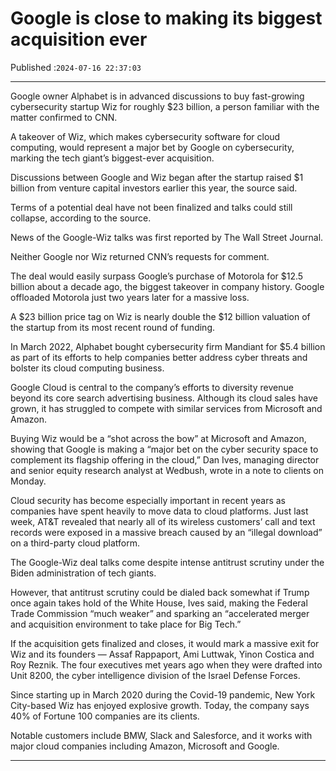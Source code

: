# Google is close to making its biggest acquisition ever

Published :`2024-07-16 22:37:03`

---

Google owner Alphabet is in advanced discussions to buy fast-growing cybersecurity startup Wiz for roughly $23 billion, a person familiar with the matter confirmed to CNN.

A takeover of Wiz, which makes cybersecurity software for cloud computing, would represent a major bet by Google on cybersecurity, marking the tech giant’s biggest-ever acquisition.

Discussions between Google and Wiz began after the startup raised $1 billion from venture capital investors earlier this year, the source said.

Terms of a potential deal have not been finalized and talks could still collapse, according to the source.

News of the Google-Wiz talks was first reported by The Wall Street Journal.

Neither Google nor Wiz returned CNN’s requests for comment.

The deal would easily surpass Google’s purchase of Motorola for $12.5 billion about a decade ago, the biggest takeover in company history. Google offloaded Motorola just two years later for a massive loss.

A $23 billion price tag on Wiz is nearly double the $12 billion valuation of the startup from its most recent round of funding.

In March 2022, Alphabet bought cybersecurity firm Mandiant for $5.4 billion as part of its efforts to help companies better address cyber threats and bolster its cloud computing business.

Google Cloud is central to the company’s efforts to diversity revenue beyond its core search advertising business. Although its cloud sales have grown, it has struggled to compete with similar services from Microsoft and Amazon.

Buying Wiz would be a “shot across the bow” at Microsoft and Amazon, showing that Google is making a “major bet on the cyber security space to complement its flagship offering in the cloud,” Dan Ives, managing director and senior equity research analyst at Wedbush, wrote in a note to clients on Monday.

Cloud security has become especially important in recent years as companies have spent heavily to move data to cloud platforms. Just last week, AT&T revealed that nearly all of its wireless customers’ call and text records were exposed in a massive breach caused by an “illegal download” on a third-party cloud platform.

The Google-Wiz deal talks come despite intense antitrust scrutiny under the Biden administration of tech giants.

However, that antitrust scrutiny could be dialed back somewhat if Trump once again takes hold of the White House, Ives said, making the Federal Trade Commission “much weaker” and sparking an “accelerated merger and acquisition environment to take place for Big Tech.”

If the acquisition gets finalized and closes, it would mark a massive exit for Wiz and its founders — Assaf Rappaport, Ami Luttwak, Yinon Costica and Roy Reznik. The four executives met years ago when they were drafted into Unit 8200, the cyber intelligence division of the Israel Defense Forces.

Since starting up in March 2020 during the Covid-19 pandemic, New York City-based Wiz has enjoyed explosive growth. Today, the company says 40% of Fortune 100 companies are its clients.

Notable customers include BMW, Slack and Salesforce, and it works with major cloud companies including Amazon, Microsoft and Google.

---

